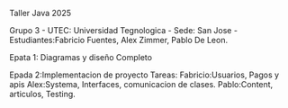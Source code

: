 Taller Java 2025

Grupo 3 - UTEC: Universidad Tegnologica  - Sede: San Jose - Estudiantes:Fabricio Fuentes, Alex Zimmer, Pablo De Leon.

Epata 1:
Diagramas y diseño
Completo

Epada 2:Implementacion de proyecto
Tareas:
Fabricio:Usuarios, Pagos y apis
Alex:Systema, Interfaces, comunicacion de clases.
Pablo:Content, articulos, Testing.
